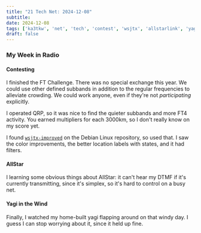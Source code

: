 ```yaml
---
title: "21 Tech Net: 2024-12-08"
subtitle:
date: 2024-12-08
tags: ['ka3tkw', 'net', 'tech', 'contest', 'wsjtx', 'allstarlink', 'yagi', 'antenna']
draft: false
---
```


### My Week in Radio

#### Contesting
I finished the FT Challenge.
There was no special exchange this year.
We could use other defined subbands
in addition to the regular frequencies
to alleviate crowding.
We could work anyone,
even if they're not
_participating_ explicitly.

I operated QRP,
so it was nice to find the quieter subbands
and more FT4 activity.
You earned multipliers for each 3000km,
so I don't really know on my score yet.

I found [`wsjtx-improved`](https://sourceforge.net/projects/wsjt-x-improved/)
on the Debian Linux repository,
so used that.
I saw the color improvements,
the better location labels with states,
and it had filters.

#### AllStar
I learning some obvious things about AllStar:
it can't hear my DTMF if it's currently transmitting,
since it's simplex,
so it's hard to control on a busy net.


#### Yagi in the Wind
Finally,
I watched my home-built yagi flapping
around on that windy day.
I guess I can stop worrying about it,
since it held up fine.

<!--more-->
